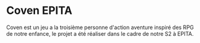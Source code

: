# Coven EPITA
Coven est un jeu a la troisième personne d'action aventure inspiré des RPG de notre enfance, le projet a été réaliser dans le cadre de notre S2 à EPITA.
